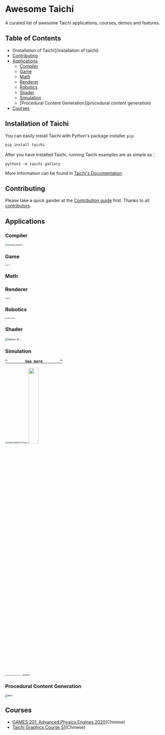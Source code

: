 # Awesome Taichi
A curated list of awesome Taichi applications, courses, demos and features.


## **Table of Contents**

- [Installation of Taichi](installation of taichi)
- [Contributing](contributing)
- [Applications](applications)
  - [Compiler](compiler)
  - [Game](game)
  - [Math](Math)
  - [Renderer](renderer)
  - [Robotics](Robotics)
  - [Shader](shader)
  - [Simulation](simulation)
  - [Procedural Content Generation](procedural content generation)
- [Courses](courses)


## **Installation of Taichi**

You can easily install Taichi with Python's package installer `pip`:

```
pip install taichi
```

After you have installed Taichi, running Taichi examples are as simple as：

```
python3 -m taichi gallery
```

More information can be found in [Taichi's Documentation](https://docs.taichi.graphics/).


## **Contributing**

Please take a quick gander at the [Contribution guide](https://github.com/taichi-dev/taichi/blob/master/CONTRIBUTING.md) first. Thanks to all [contributors](https://github.com/taichi-dev/taichi/graphs/contributors).


## **Applications**

### **Compiler**

<img src="/Users/siqiwu/Downloads/fractal_small-2.gif" alt="fractal_small-2" style="zoom:50%;" />

### **Game**

<img src="/Users/siqiwu/Downloads/demo-2.gif" alt="demo-2" style="zoom:25%;" />

### **Math**



### **Renderer**



<img src="/Users/siqiwu/Downloads/bmw.png" alt="bmw" style="zoom:33%;" />

### **Robotics**

<img src="/Users/siqiwu/Downloads/writer_demo.gif" alt="writer_demo" style="zoom:33%;" />

### **Shader**

<img src="/Users/siqiwu/Downloads/demo-3.gif" alt="demo-3" style="zoom:63%;" /><img src="/Users/siqiwu/Downloads/0.png" alt="0" style="zoom:28%;" />

### **Simulation**

**[`^        See more        ^`](simulation.md)**

<img src="/Users/siqiwu/Downloads/DambreakPICFLIP.gif" alt="DambreakPICFLIP" style="zoom:45%;" /><img src="/Users/siqiwu/Downloads/flip_0.gif" alt="flip_0" style="zoom:30%;" /><img src="https://github.com/Taichi-contributor/Awesome-Taichi/blob/main/images/pbd_cloth.gif" width="25%">

<img src="/Users/siqiwu/Downloads/bc2_res1600_re100_cip_vc1_norm.jpg" alt="bc2_res1600_re100_cip_vc1_norm" style="zoom:25%;" /><img src="/Users/siqiwu/Downloads/taichi.gif" alt="taichi" style="zoom:42%;" />



### **Procedural Content Generation**

<img src="/Users/siqiwu/Downloads/leon.gif" alt="leon" style="zoom:53%;" />



## Courses

- [GAMES 201: Advanced Physics Engines ](https://github.com/taichi-dev/games201)[2020](https://github.com/taichi-dev/games201)(Chinese)
- [Taichi Graphics Course S1](https://github.com/taichiCourse01)(Chinese)

